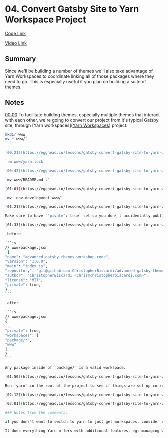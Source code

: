 # 04. Convert Gatsby Site to Yarn Workspace Project

[Code Link](https://github.com/christopherbiscardi/advanced-gatsby-themes-workshop-code/tree/01-yarn-workspaces)

[Video Link](https://egghead.io/lessons/gatsby-convert-gatsby-site-to-yarn-workspace-project#t=0)

## Summary

Since we'll be building a number of themes we'll also take advantage of Yarn Workspaces to coordinate linking all of those packages where they need to go. This is especially useful if you plan on building a suite of themes.

## Notes

[00:00](https://egghead.io/lessons/gatsby-convert-gatsby-site-to-yarn-workspace-project#t=0) To facilitate building themes, especially multiple themes that interact with each other, we're going to convert our project from it's typical Gatsby site, through [Yarn workspaces]([Yarn Workspaces](https://yarnpkg.com/lang/en/docs/workspaces/)) project.

````bash
mkdir www
mv * www/'
```

[00:21](https://egghead.io/lessons/gatsby-convert-gatsby-site-to-yarn-workspace-project#t=21) Remove the yarn.lock in the www folder, as well be using one of the root of our project.

`rm www/yarn.lock`

[00:42](https://egghead.io/lessons/gatsby-convert-gatsby-site-to-yarn-workspace-project#t=42) We can also take the README.md and put it the root of our project, but it doesn\'t matter a whole lot.

`mv www/README.md .`

[01:01](https://egghead.io/lessons/gatsby-convert-gatsby-site-to-yarn-workspace-project#t=61) `ls .` and then hit tab, we can see that the .env.development file is still in the root.

`mv .env.development www/`

[01:21](https://egghead.io/lessons/gatsby-convert-gatsby-site-to-yarn-workspace-project#t=81) We\'ll also initialize a new package.json in the root of our project with `yarn init -y`. This is the file that the workspace will use to keep track of our local projects.

Make sure to have `"pivate": true` set so you don\'t accidentally publish your project.

[01:33](https://egghead.io/lessons/gatsby-convert-gatsby-site-to-yarn-workspace-project#t=93) Add these fields to your root package json file:

_before_

```js
// www/package.json
 {
"name": "advanced-gatsby-themes-workshop-code",
"version": "1.0.0",
"main": "index.js",
"repository": "git@github.com:ChristopherBiscardi/advanced-gatsby-themes-workshop-code.git",
"author": "ChristopherBiscardi <chris@christopherbiscardi.com>",
"license": "MIT",
"private": true,
}
```

_after_

```js
// www/package.json
{
...
"private": true,
"workspaces": [
"package/*",
"www"
]
}
```

Any package inside of `package/` is a valid workspace.

[01:50](https://egghead.io/lessons/gatsby-convert-gatsby-site-to-yarn-workspace-project#t=110) We also want to go into `www/package.json` and change the name to `www` so that it is easier to run commands later on.

Run `yarn` in the root of the project to see if things are set up correctly.

[02:12](https://egghead.io/lessons/gatsby-convert-gatsby-site-to-yarn-workspace-project#t=132) run `yarn workspace www develop` to run our gatsby blog.

[03:01](https://egghead.io/lessons/gatsby-convert-gatsby-site-to-yarn-workspace-project#t=181) The last thing we do in this lesson is make the packages directory with `mkdir packages`.

### Notes from the comments:

if you don\'t want to switch to yarn to just get workspaces, consider using [lerna](https://github.com/lerna/lerna/) instead.

It does everything Yarn offers with additional features, eg: managing workspace versions, running commands within each workspace, and publishing workspaces.
````
